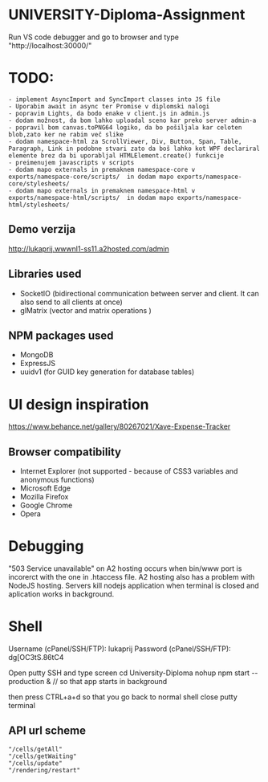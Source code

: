 # UNIVERSITY-Diploma-Assignment

Run VS code debugger and go to browser and type "http://localhost:30000/"



# TODO:
	- implement AsyncImport and SyncImport classes into JS file
	- Uporabim await in async ter Promise v diplomski nalogi
	- popravim Lights, da bodo enake v client.js in admin.js
	- dodam možnost, da bom lahko uploadal sceno kar preko server admin-a
	- popravil bom canvas.toPNG64 logiko, da bo pošiljala kar celoten blob,zato ker ne rabim več slike
	- dodam namespace-html za ScrollViewer, Div, Button, Span, Table, Paragraph, Link in podobne stvari zato da boš lahko kot WPF declariral elemente brez da bi uporabljal HTMLElement.create() funkcije
	- preimenujem javascripts v scripts
	- dodam mapo externals in premaknem namespace-core v exports/namespace-core/scripts/  in dodam mapo exports/namespace-core/stylesheets/
	- dodam mapo externals in premaknem namespace-html v exports/namespace-html/scripts/  in dodam mapo exports/namespace-html/stylesheets/


## Demo verzija
http://lukaprij.wwwnl1-ss11.a2hosted.com/admin

## Libraries used
- SocketIO (bidirectional communication between server and client. It can also send to all clients at once)
- glMatrix (vector and matrix operations )

## NPM packages used
- MongoDB
- ExpressJS
- uuidv1 (for GUID key generation for database tables)

# UI design inspiration
https://www.behance.net/gallery/80267021/Xave-Expense-Tracker


## Browser compatibility
- Internet Explorer (not supported - because of CSS3 variables and anonymous functions)
- Microsoft Edge
- Mozilla Firefox
- Google Chrome
- Opera


# Debugging
"503 Service unavailable" on A2 hosting occurs when bin/www port is incorerct with the one in .htaccess file. 
A2 hosting also has a problem with NodeJS hosting. Servers kill nodejs application when terminal is closed and aplication works in background.

# Shell
Username (cPanel/SSH/FTP):  lukaprij
Password (cPanel/SSH/FTP):  dg[OC3tS.86tC4

Open putty SSH and type
screen
cd University-Diploma
nohup npm start --production &     // so that app starts in background

then press CTRL+a+d so that you go back to normal shell
close putty terminal


## API url scheme
	"/cells/getAll"
	"/cells/getWaiting"
	"/cells/update"
	"/rendering/restart"